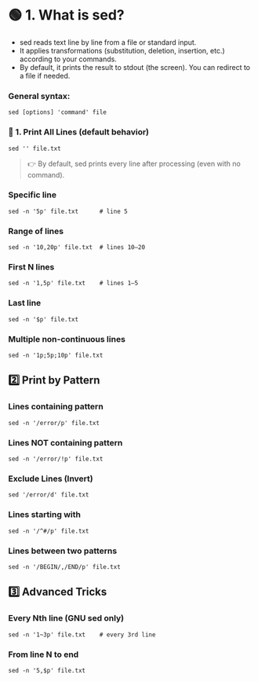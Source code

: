 # 🟢 1. What is sed?

-  sed reads text line by line from a file or standard input.
-  It applies transformations (substitution, deletion, insertion, etc.) according to your commands.
-  By default, it prints the result to stdout (the screen). You can redirect to a file if needed.

### General syntax:
```
sed [options] 'command' file
```
### 🔹 1. Print All Lines (default behavior)
```
sed '' file.txt
```
> 👉 By default, sed prints every line after processing (even with no command).


### Specific line
```
sed -n '5p' file.txt      # line 5
```

### Range of lines
```
sed -n '10,20p' file.txt  # lines 10–20
```

### First N lines
```
sed -n '1,5p' file.txt    # lines 1–5
```

### Last line
```
sed -n '$p' file.txt
```

### Multiple non-continuous lines
```
sed -n '1p;5p;10p' file.txt
```

## 2️⃣ Print by Pattern

### Lines containing pattern
```
sed -n '/error/p' file.txt
```

### Lines NOT containing pattern
```
sed -n '/error/!p' file.txt
```

###  Exclude Lines (Invert)
```
sed '/error/d' file.txt
```

### Lines starting with #
```
sed -n '/^#/p' file.txt
```

### Lines between two patterns
```
sed -n '/BEGIN/,/END/p' file.txt
```

## 3️⃣ Advanced Tricks

### Every Nth line (GNU sed only)
```
sed -n '1~3p' file.txt    # every 3rd line
```

### From line N to end
```
sed -n '5,$p' file.txt
```
